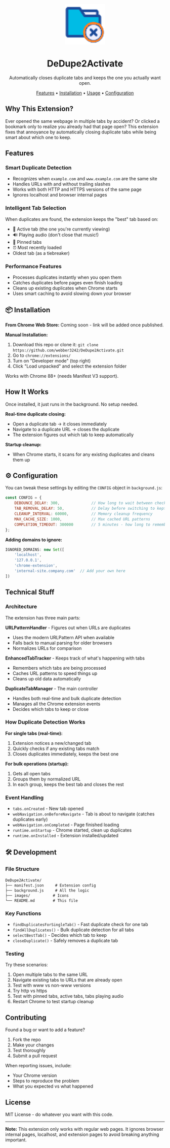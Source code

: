 <div align="center">
  <img src="images/icon128.png" alt="DeDupe2Activate Logo" width="128" height="128">
  <h1>DeDupe2Activate</h1>
  <p>Automatically closes duplicate tabs and keeps the one you actually want open.</p>
  <p>
    <a href="#features">Features</a> •
    <a href="#installation">Installation</a> •
    <a href="#usage">Usage</a> •
    <a href="#configuration">Configuration</a>
  </p>
</div>

## Why This Extension?

Ever opened the same webpage in multiple tabs by accident? Or clicked a bookmark only to realize you already had that page open? This extension fixes that annoyance by automatically closing duplicate tabs while being smart about which one to keep.

## Features

### Smart Duplicate Detection
- Recognizes when `example.com` and `www.example.com` are the same site
- Handles URLs with and without trailing slashes
- Works with both HTTP and HTTPS versions of the same page
- Ignores localhost and browser internal pages

### Intelligent Tab Selection
When duplicates are found, the extension keeps the "best" tab based on:
- 🎯 Active tab (the one you're currently viewing)
- 🔊 Playing audio (don't close that music!)
- 📌 Pinned tabs
- ⏰ Most recently loaded
- Oldest tab (as a tiebreaker)

### Performance Features
- Processes duplicates instantly when you open them
- Catches duplicates before pages even finish loading  
- Cleans up existing duplicates when Chrome starts
- Uses smart caching to avoid slowing down your browser

## 📦 Installation

**From Chrome Web Store:**
Coming soon - link will be added once published.

**Manual Installation:**
1. Download this repo or clone it: `git clone https://github.com/webber3242/DeDupe2Activate.git`
2. Go to `chrome://extensions/`
3. Turn on "Developer mode" (top right)
4. Click "Load unpacked" and select the extension folder

Works with Chrome 88+ (needs Manifest V3 support).

## How It Works

Once installed, it just runs in the background. No setup needed.

**Real-time duplicate closing:**
- Open a duplicate tab → it closes immediately
- Navigate to a duplicate URL → closes the duplicate
- The extension figures out which tab to keep automatically

**Startup cleanup:**
- When Chrome starts, it scans for any existing duplicates and cleans them up

## ⚙️ Configuration

You can tweak these settings by editing the `CONFIG` object in `background.js`:

```javascript
const CONFIG = {
    DEBOUNCE_DELAY: 300,              // How long to wait between checks (ms)
    TAB_REMOVAL_DELAY: 50,            // Delay before switching to kept tab
    CLEANUP_INTERVAL: 60000,          // Memory cleanup frequency
    MAX_CACHE_SIZE: 1000,             // Max cached URL patterns
    COMPLETION_TIMEOUT: 300000        // 5 minutes - how long to remember tabs
};
```

**Adding domains to ignore:**
```javascript
IGNORED_DOMAINS: new Set([
    'localhost', 
    '127.0.0.1', 
    'chrome-extension',
    'internal-site.company.com'  // Add your own here
])
```

## Technical Stuff

### Architecture
The extension has three main parts:

**URLPatternHandler** - Figures out when URLs are duplicates
- Uses the modern URLPattern API when available
- Falls back to manual parsing for older browsers
- Normalizes URLs for comparison

**EnhancedTabTracker** - Keeps track of what's happening with tabs
- Remembers which tabs are being processed
- Caches URL patterns to speed things up
- Cleans up old data automatically

**DuplicateTabManager** - The main controller
- Handles both real-time and bulk duplicate detection
- Manages all the Chrome extension events
- Decides which tabs to keep or close

### How Duplicate Detection Works

**For single tabs (real-time):**
1. Extension notices a new/changed tab
2. Quickly checks if any existing tabs match
3. Closes duplicates immediately, keeps the best one

**For bulk operations (startup):**
1. Gets all open tabs
2. Groups them by normalized URL
3. In each group, keeps the best tab and closes the rest

### Event Handling
- `tabs.onCreated` - New tab opened
- `webNavigation.onBeforeNavigate` - Tab is about to navigate (catches duplicates early)
- `webNavigation.onCompleted` - Page finished loading
- `runtime.onStartup` - Chrome started, clean up duplicates
- `runtime.onInstalled` - Extension installed/updated

## 🛠️ Development

### File Structure
```
DeDupe2Activate/
├── manifest.json     # Extension config
├── background.js     # All the logic
├── images/          # Icons
└── README.md        # This file
```

### Key Functions
- `findDuplicatesForSingleTab()` - Fast duplicate check for one tab
- `findAllDuplicates()` - Bulk duplicate detection for all tabs
- `selectBestTab()` - Decides which tab to keep
- `closeDuplicate()` - Safely removes a duplicate tab

### Testing
Try these scenarios:
1. Open multiple tabs to the same URL
2. Navigate existing tabs to URLs that are already open
3. Test with www vs non-www versions
4. Try http vs https
5. Test with pinned tabs, active tabs, tabs playing audio
6. Restart Chrome to test startup cleanup

## Contributing

Found a bug or want to add a feature?
1. Fork the repo
2. Make your changes
3. Test thoroughly
4. Submit a pull request

When reporting issues, include:
- Your Chrome version
- Steps to reproduce the problem
- What you expected vs what happened

## License

MIT License - do whatever you want with this code.

---

**Note:** This extension only works with regular web pages. It ignores browser internal pages, localhost, and extension pages to avoid breaking anything important.

